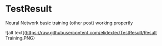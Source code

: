 # TestResult
Neural Network basic training (other post) working propertly

![alt text](https://raw.githubusercontent.com/elidexter/TestResult/Result Training.PNG)
